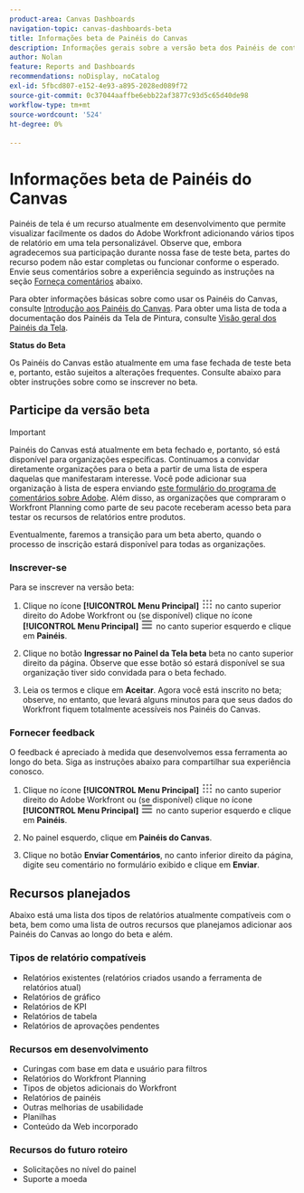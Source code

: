 ```yaml
---
product-area: Canvas Dashboards
navigation-topic: canvas-dashboards-beta
title: Informações beta de Painéis do Canvas
description: Informações gerais sobre a versão beta dos Painéis de controle do Canvas
author: Nolan
feature: Reports and Dashboards
recommendations: noDisplay, noCatalog
exl-id: 5fbcd807-e152-4e93-a895-2028ed089f72
source-git-commit: 0c37044aaffbe6ebb22af3877c93d5c65d40de98
workflow-type: tm+mt
source-wordcount: '524'
ht-degree: 0%

---
```


# Informações beta de Painéis do Canvas

Painéis de tela é um recurso atualmente em desenvolvimento que permite visualizar facilmente os dados do Adobe Workfront adicionando vários tipos de relatório em uma tela personalizável. Observe que, embora agradecemos sua participação durante nossa fase de teste beta, partes do recurso podem não estar completas ou funcionar conforme o esperado. Envie seus comentários sobre a experiência seguindo as instruções na seção [Forneça comentários](#provide-feedback) abaixo.

Para obter informações básicas sobre como usar os Painéis do Canvas, consulte [Introdução aos Painéis do Canvas](/help/quicksilver/reports-and-dashboards/canvas-dashboards/manage-canvas-dashboards/get-started-canvas-dashboards.md).
Para obter uma lista de toda a documentação dos Painéis da Tela de Pintura, consulte [Visão geral dos Painéis da Tela](/help/quicksilver/reports-and-dashboards/canvas-dashboards/canvas-dashboards-overview.md).

**Status do Beta**

Os Painéis do Canvas estão atualmente em uma fase fechada de teste beta e, portanto, estão sujeitos a alterações frequentes. Consulte abaixo para obter instruções sobre como se inscrever no beta.

## Participe da versão beta

>[!IMPORTANT]
>
>Painéis do Canvas está atualmente em beta fechado e, portanto, só está disponível para organizações específicas. Continuamos a convidar diretamente organizações para o beta a partir de uma lista de espera daquelas que manifestaram interesse. Você pode adicionar sua organização à lista de espera enviando [este formulário do programa de comentários sobre Adobe](https://www.feedbackprogram.adobe.com/c/r/Workfront-Canvas-Dashboards-Visualizations-Beta). Além disso, as organizações que compraram o Workfront Planning como parte de seu pacote receberam acesso beta para testar os recursos de relatórios entre produtos.
>
>Eventualmente, faremos a transição para um beta aberto, quando o processo de inscrição estará disponível para todas as organizações.

### Inscrever-se

Para se inscrever na versão beta:

1. Clique no ícone **[!UICONTROL Menu Principal]** ![Menu Principal](/help/_includes/assets/main-menu-icon.png) no canto superior direito do Adobe Workfront ou (se disponível) clique no ícone **[!UICONTROL Menu Principal]** ![Menu Principal](/help/_includes/assets/main-menu-icon-left-nav.png) no canto superior esquerdo e clique em **Painéis**.

1. Clique no botão **Ingressar no Painel da Tela beta** beta no canto superior direito da página. Observe que esse botão só estará disponível se sua organização tiver sido convidada para o beta fechado.

1. Leia os termos e clique em **Aceitar**. Agora você está inscrito no beta; observe, no entanto, que levará alguns minutos para que seus dados do Workfront fiquem totalmente acessíveis nos Painéis do Canvas.

### Fornecer feedback

O feedback é apreciado à medida que desenvolvemos essa ferramenta ao longo do beta. Siga as instruções abaixo para compartilhar sua experiência conosco.

1. Clique no ícone **[!UICONTROL Menu Principal]** ![Menu Principal](/help/_includes/assets/main-menu-icon.png) no canto superior direito do Adobe Workfront ou (se disponível) clique no ícone **[!UICONTROL Menu Principal]** ![Menu Principal](/help/_includes/assets/main-menu-icon-left-nav.png) no canto superior esquerdo e clique em **Painéis**.

1. No painel esquerdo, clique em **Painéis do Canvas**.

1. Clique no botão **Enviar Comentários**, no canto inferior direito da página, digite seu comentário no formulário exibido e clique em **Enviar**.

## Recursos planejados

Abaixo está uma lista dos tipos de relatórios atualmente compatíveis com o beta, bem como uma lista de outros recursos que planejamos adicionar aos Painéis do Canvas ao longo do beta e além.

### Tipos de relatório compatíveis

* Relatórios existentes (relatórios criados usando a ferramenta de relatórios atual)
* Relatórios de gráfico
* Relatórios de KPI
* Relatórios de tabela
* Relatórios de aprovações pendentes

### Recursos em desenvolvimento

* Curingas com base em data e usuário para filtros
* Relatórios do Workfront Planning
* Tipos de objetos adicionais do Workfront
* Relatórios de painéis
* Outras melhorias de usabilidade
* Planilhas
* Conteúdo da Web incorporado

### Recursos do futuro roteiro

* Solicitações no nível do painel
* Suporte a moeda
